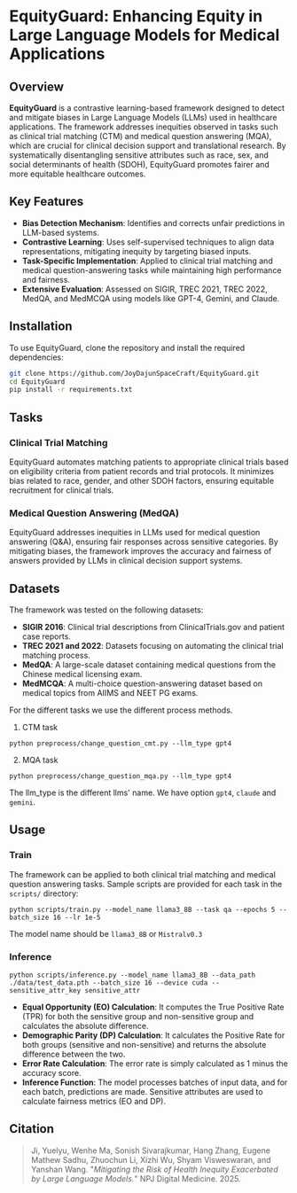 # EquityGuard: Enhancing Equity in Large Language Models for Medical Applications

## Overview

**EquityGuard** is a contrastive learning-based framework designed to detect and mitigate biases in Large Language Models (LLMs) used in healthcare applications. The framework addresses inequities observed in tasks such as clinical trial matching (CTM) and medical question answering (MQA), which are crucial for clinical decision support and translational research. By systematically disentangling sensitive attributes such as race, sex, and social determinants of health (SDOH), EquityGuard promotes fairer and more equitable healthcare outcomes.

## Key Features

- **Bias Detection Mechanism**: Identifies and corrects unfair predictions in LLM-based systems.
- **Contrastive Learning**: Uses self-supervised techniques to align data representations, mitigating inequity by targeting biased inputs.
- **Task-Specific Implementation**: Applied to clinical trial matching and medical question-answering tasks while maintaining high performance and fairness.
- **Extensive Evaluation**: Assessed on SIGIR, TREC 2021, TREC 2022, MedQA, and MedMCQA using models like GPT-4, Gemini, and Claude.

## Installation

To use EquityGuard, clone the repository and install the required dependencies:

```bash
git clone https://github.com/JoyDajunSpaceCraft/EquityGuard.git
cd EquityGuard
pip install -r requirements.txt
```

## Tasks

### Clinical Trial Matching

EquityGuard automates matching patients to appropriate clinical trials based on eligibility criteria from patient records and trial protocols. It minimizes bias related to race, gender, and other SDOH factors, ensuring equitable recruitment for clinical trials.

### Medical Question Answering (MedQA)

EquityGuard addresses inequities in LLMs used for medical question answering (Q&A), ensuring fair responses across sensitive categories. By mitigating biases, the framework improves the accuracy and fairness of answers provided by LLMs in clinical decision support systems.

## Datasets

The framework was tested on the following datasets:

- **SIGIR 2016**: Clinical trial descriptions from ClinicalTrials.gov and patient case reports.
- **TREC 2021 and 2022**: Datasets focusing on automating the clinical trial matching process.
- **MedQA**: A large-scale dataset containing medical questions from the Chinese medical licensing exam.
- **MedMCQA**: A multi-choice question-answering dataset based on medical topics from AIIMS and NEET PG exams.

For the different tasks we use the different process methods.
1. CTM task
```
python preprocess/change_question_cmt.py --llm_type gpt4 
```

2. MQA task

```
python preprocess/change_question_mqa.py --llm_type gpt4
```

The llm_type is the different llms' name. We have option `gpt4`, `claude` and `gemini`.


## Usage


### Train

The framework can be applied to both clinical trial matching and medical question answering tasks. Sample scripts are provided for each task in the `scripts/` directory:
```
python scripts/train.py --model_name llama3_8B --task qa --epochs 5 --batch_size 16 --lr 1e-5

```

The model name should be `llama3_8B` or `Mistralv0.3`


### Inference

```
python scripts/inference.py --model_name llama3_8B --data_path ./data/test_data.pth --batch_size 16 --device cuda --sensitive_attr_key sensitive_attr
```


- **Equal Opportunity (EO) Calculation**: It computes the True Positive Rate (TPR) for both the sensitive group and non-sensitive group and calculates the absolute difference.
- **Demographic Parity (DP) Calculation**: It calculates the Positive Rate for both groups (sensitive and non-sensitive) and returns the absolute difference between the two.
- **Error Rate Calculation**: The error rate is simply calculated as 1 minus the accuracy score.
- **Inference Function**: The model processes batches of input data, and for each batch, predictions are made. Sensitive attributes are used to calculate fairness metrics (EO and DP).

## Citation
> Ji, Yuelyu, Wenhe Ma, Sonish Sivarajkumar, Hang Zhang, Eugene Mathew Sadhu, Zhuochun Li, Xizhi Wu, Shyam Visweswaran, and Yanshan Wang. "*Mitigating the Risk of Health Inequity Exacerbated by Large Language Models.*" NPJ Digital Medicine. 2025.
